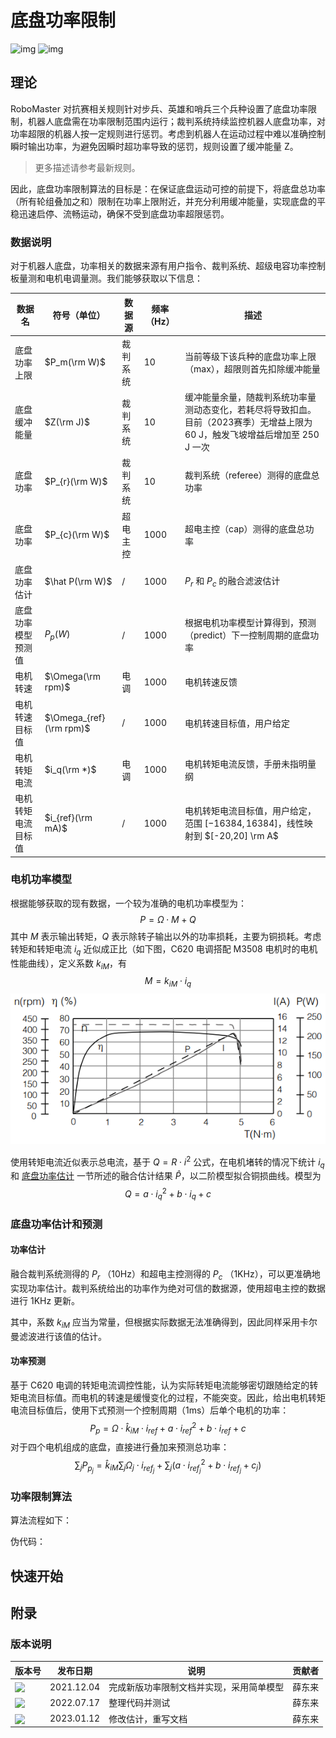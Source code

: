# 底盘功率限制

![img](https://img.shields.io/badge/version-1.1.0-green) ![img](https://img.shields.io/badge/author-dungloi-lightgrey)



## 理论

RoboMaster 对抗赛相关规则针对步兵、英雄和哨兵三个兵种设置了底盘功率限制，机器人底盘需在功率限制范围内运行；裁判系统持续监控机器人底盘功率，对功率超限的机器人按一定规则进行惩罚。考虑到机器人在运动过程中难以准确控制瞬时输出功率，为避免因瞬时超功率导致的惩罚，规则设置了缓冲能量 Z。

> 更多描述请参考最新规则。

因此，底盘功率限制算法的目标是：在保证底盘运动可控的前提下，将底盘总功率（所有轮组叠加之和）限制在功率上限附近，并充分利用缓冲能量，实现底盘的平稳迅速启停、流畅运动，确保不受到底盘功率超限惩罚。

### 数据说明

对于机器人底盘，功率相关的数据来源有用户指令、裁判系统、超级电容功率控制板量测和电机电调量测。我们能够获取以下信息：

| 数据名             | 符号（单位）             | 数据源   | 频率（Hz） | 描述                                                         |
| ------------------ | ------------------------ | -------- | ---------- | ------------------------------------------------------------ |
| 底盘功率上限       | $P_m(\rm W)$             | 裁判系统 | 10         | 当前等级下该兵种的底盘功率上限（max），超限则首先扣除缓冲能量 |
| 底盘缓冲能量       | $Z(\rm J)$               | 裁判系统 | 10         | 缓冲能量余量，随裁判系统功率量测动态变化，若耗尽将导致扣血。目前（2023赛季）无增益上限为 60 J，触发飞坡增益后增加至 250 J 一次 |
| 底盘功率           | $P_{r}(\rm W)$           | 裁判系统 | 10         | 裁判系统（referee）测得的底盘总功率                          |
| 底盘功率           | $P_{c}(\rm W)$           | 超电主控 | 1000       | 超电主控（cap）测得的底盘总功率                              |
| 底盘功率估计       | $\hat P(\rm W)$          | /        | 1000       | $P_{r}$ 和 $P_{c}$ 的融合滤波估计                            |
| 底盘功率模型预测值 | $P_p(W)$                 | /        | 1000       | 根据电机功率模型计算得到，预测（predict）下一控制周期的底盘功率 |
| 电机转速           | $\Omega(\rm rpm)$        | 电调     | 1000       | 电机转速反馈                                                 |
| 电机转速目标值     | $\Omega_{ref}(\rm  rpm)$ | /        | 1000       | 电机转速目标值，用户给定                                     |
| 电机转矩电流       | $i_q(\rm *)$             | 电调     | 1000       | 电机转矩电流反馈，手册未指明量纲                             |
| 电机转矩电流目标值 | $i_{ref}(\rm mA)$        | /        | 1000       | 电机转矩电流目标值，用户给定，范围 $[-16384,16384]$，线性映射到 $[-20,20] \rm A$ |

### 电机功率模型

根据能够获取的现有数据，一个较为准确的电机功率模型为：
$$
P=\Omega\cdot M+Q
$$
其中 $M$ 表示输出转矩，$Q$ 表示除转子输出以外的功率损耗，主要为铜损耗。考虑转矩和转矩电流 $i_q$ 近似成正比（如下图，C620 电调搭配 M3508 电机时的电机性能曲线），定义系数 $k_{iM}$，有
$$
M = k_{iM}\cdot i_q
$$
![image-20230109180629888](%E5%BA%95%E7%9B%98%E5%8A%9F%E7%8E%87%E9%99%90%E5%88%B6.assets/image-20230109180629888.png)

使用转矩电流近似表示总电流，基于 $Q = R\cdot i^2$ 公式，在电机堵转的情况下统计 $i_q$ 和 [底盘功率估计](#5) 一节所述的融合估计结果 $\hat P$，以二阶模型拟合铜损曲线。模型为
$$
Q =a\cdot i^2_q+b\cdot i_q+c
$$

### 底盘功率估计和预测

#### 功率估计

融合裁判系统测得的 $P_r$ （10Hz）和超电主控测得的 $P_c$ （1KHz），可以更准确地实现功率估计。裁判系统给出的功率作为绝对可信的数据源，使用超电主控的数据进行 1KHz 更新。



其中，系数 $k_{iM}$ 应当为常量，但根据实际数据无法准确得到，因此同样采用卡尔曼滤波进行该值的估计。







#### 功率预测

基于 C620 电调的转矩电流调控性能，认为实际转矩电流能够密切跟随给定的转矩电流目标值。而电机的转速是缓慢变化的过程，不能突变。因此，给出电机转矩电流目标值后，使用下式预测一个控制周期（1ms）后单个电机的功率：
$$
P_p=\Omega\cdot \hat k_{iM}\cdot i_{ref}+a\cdot i^2_{ref}+b\cdot i_{ref}+c
$$
对于四个电机组成的底盘，直接进行叠加来预测总功率：
$$
\sum _{j} P_{p_j}=\hat k_{iM}\sum_j \Omega_j\cdot  i_{ref_j}+\sum_j(a\cdot i_{ref_j}^2+b\cdot i_{ref_j}+c_j)
$$

### 功率限制算法

算法流程如下：



伪代码：



## 快速开始





## 附录

### 版本说明

| 版本号                                                       | 发布日期   | 说明                                     | 贡献者 |
| ------------------------------------------------------------ | ---------- | ---------------------------------------- | ------ |
| <img src = "https://img.shields.io/badge/version-1.0.0-green" align = "center" height="15"> | 2021.12.04 | 完成新版功率限制文档并实现，采用简单模型 | 薛东来 |
| <img src = "https://img.shields.io/badge/version-1.0.1-green" align = "center" height="15"> | 2022.07.17 | 整理代码并测试                           | 薛东来 |
| <img src = "https://img.shields.io/badge/version-1.1.0-green" align = "center" height="15"> | 2023.01.12 | 修改估计，重写文档                       | 薛东来 |

